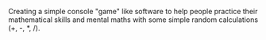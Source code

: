 Creating a simple console "game" like software to help people practice their mathematical skills and mental maths with some simple random calculations (+, -, *, /).
